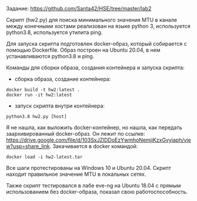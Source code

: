 Задание: https://github.com/Santa42/HSE/tree/master/lab2

Скрипт (hw2.py) для поиска минимального значения MTU в канале между конечными хостами реализован на языке python 3, используется python3.8, используется утилита ping. 

Для запуска скрипта подготовлен docker-образ, который собирается с помощью Dockerfile. Образ построен на Ubuntu 20.04, в нем устанавливаются python3.8 и ping.

Команды для сборки образа, создания контейнера и запуска скрипта:

- сборка образа, создание контейнера:
```
docker build -t hw2:latest .
docker run -it hw2:latest
```

- запуск скрипта внутри контейнера:
```
python3.8 hw2.py [host]
```

 Я не нашла, как выложить docker-контейнер, но нашла, как передать заархивированный docker-образ. Он лежит по ссылке: https://drive.google.com/file/d/103SxJZlDDoEzYwmhoNemjiKzxGvyiaph/view?usp=share_link. Закачивается в docker командой:
 ```
 docker load -i hw2-latest.tar
 ```

Все шаги протестированы на Windows 10 и Ubuntu 20.04. Скрипт находит правильное значение MTU в локальных сетях. 

Также скрипт тестировался в лабе eve-ng на Ubuntu 18.04 c прямым использованием без docker-образа, показал свою работоспособность.
